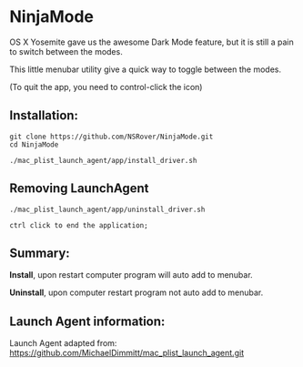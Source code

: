 NinjaMode
=========

OS X Yosemite gave us the awesome Dark Mode feature, but it is still a pain to switch between the modes.

This little menubar utility give a quick way to toggle between the modes.

(To quit the app, you need to control-click the icon)

## Installation:
```
git clone https://github.com/NSRover/NinjaMode.git
cd NinjaMode

./mac_plist_launch_agent/app/install_driver.sh 
```
## Removing LaunchAgent
```
./mac_plist_launch_agent/app/uninstall_driver.sh

ctrl click to end the application;
```

## Summary: 

<b>Install</b>, upon restart computer program will auto add to menubar.

<b>Uninstall</b>, upon computer restart program not auto add to menubar.

## Launch Agent information:
Launch Agent adapted from: https://github.com/MichaelDimmitt/mac_plist_launch_agent.git
